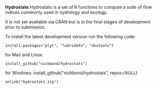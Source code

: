 **Hydrostats**
Hydrostats is a set of R functions to compute a suite of flow indices commonly used in hydrology and ecology.

It is not yet available via CRAN but is in the final stages of development prior to submission.

To install the latest development version run the following code: 

	install.packages("plyr", "lubridate", "devtools")

for Mac and Linux:

	install_github("nickbond/hydrostats")

for Windows:
	install_github("nickbond/hydrostats", repos=NULL)

	unlink("hydrostats.zip")
